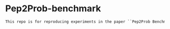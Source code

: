 # Pep2Prob-benchmark
```latex
This repo is for reproducing experiments in the paper ``Pep2Prob Benchmark: Predicting Fragment Ion Probability for MS$^2$-based Proteomics''.

